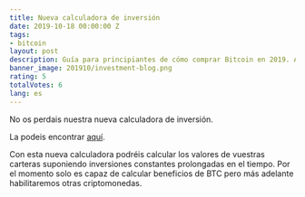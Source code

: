 ```yaml
---
title: Nueva calculadora de inversión
date: 2019-10-18 00:00:00 Z
tags:
- bitcoin
layout: post
description: Guía para principiantes de cómo comprar Bitcoin en 2019. Actualizado.
banner_image: 201910/investment-blog.png
rating: 5
totalVotes: 6
lang: es
---
```


No os perdais nuestra nueva calculadora de inversión.

<!--more-->

La podeis encontrar [aquí](/inversion).

Con esta nueva calculadora podréis calcular los valores de vuestras carteras suponiendo inversiones constantes prolongadas en el tiempo. Por el momento solo es capaz de calcular beneficios de BTC pero más adelante habilitaremos otras criptomonedas.